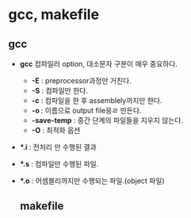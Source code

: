 gcc, makefile
=============

gcc
---

-	**gcc** 컴파일러 option, 대소문자 구분이 매우 중요하다.

	-	**-E** : preprocessor과정만 거친다.
	-	**-S** : 컴파일만 한다.
	-	**-c** : 컴파일을 한 후 assemblely까지만 한다.
	-	**-o <file>** : <file> 이름으로 output file응ㄹ 만든다.
	-	**-save-temp** : 중간 단계의 파일들을 지우지 않는다.
	-	**-O** : 최적화 옵션

-	**\*.i** : 전처리 만 수행된 결과

-	**\*.s** : 컴파일만 수행된 파일.

-	**\*.o** : 어셈블리까지만 수행되는 파일.(object 파일)

	makefile
	--------
